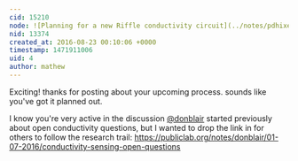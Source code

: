 ```yaml
---
cid: 15210
node: ![Planning for a new Riffle conductivity circuit](../notes/pdhixenbaugh/08-20-2016/planning-for-a-new-riffle-conductivity-circuit)
nid: 13374
created_at: 2016-08-23 00:10:06 +0000
timestamp: 1471911006
uid: 4
author: mathew
---
```


Exciting!  thanks for posting about your upcoming process. sounds like you've got it planned out.

I know you're very active in the discussion [@donblair](/profile/donblair) started previously about open conductivity questions, but I wanted to drop the link in for others to follow the research trail:
https://publiclab.org/notes/donblair/01-07-2016/conductivity-sensing-open-questions
